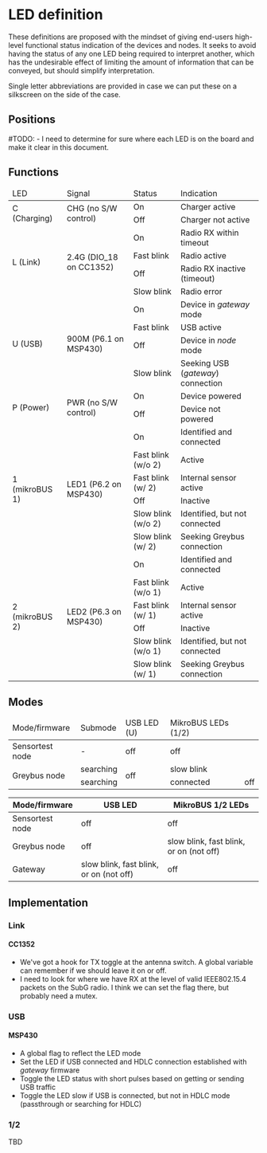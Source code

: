 # LED definition

These definitions are proposed with the mindset of giving end-users high-level functional
status indication of the devices and nodes. It seeks to avoid having the status of any
one LED being required to interpret another, which has the undesirable effect of limiting
the amount of information that can be conveyed, but should simplify interpretation.

Single letter abbreviations are provided in case we can put these on a silkscreen on the
side of the case.

## Positions

#TODO: - I need to determine for sure where each LED is on the board and make it clear in this document.

## Functions

<table>
 <thead>
  <tr>
   <td>LED</td>
   <td>Signal</td>
   <td>Status</td>
   <td>Indication</td>
  </tr>
 </thead>
 <tbody>
  <tr>
   <td rowspan=2>C (Charging)</td>
   <td rowspan=2>CHG (no S/W control)</td>
   <td>On</td>
   <td>Charger active</td>
  </tr>
  <tr>
   <td>Off</td>
   <td>Charger not active</td>
  </tr>
  <tr>
   <td rowspan=4>L (Link)</td>
   <td rowspan=4>2.4G (DIO_18 on CC1352)</td>
   <td>On</td>
   <td>Radio RX within timeout</td>
  </tr>
  <tr>
   <td>Fast blink</td>
   <td>Radio active</td>
  </tr>
  <tr>
   <td>Off</td>
   <td>Radio RX inactive (timeout)</td>
  </tr>
  <tr>
   <td>Slow blink</td>
   <td>Radio error</td>
  </tr>
  <tr>
   <td rowspan=4>U (USB)</td>
   <td rowspan=4>900M (P6.1 on MSP430)</td>
   <td>On</td>
   <td>Device in <i>gateway</i> mode</td>
  </tr>
  <tr>
   <td>Fast blink</td>
   <td>USB active</td>
  </tr>
  <tr>
   <td>Off</td>
   <td>Device in <i>node</i> mode</td>
  </tr>
  <tr>
   <td>Slow blink</td>
   <td>Seeking USB (<i>gateway</i>) connection</td>
  </tr>
  <tr>
   <td rowspan=2>P (Power)</td>
   <td rowspan=2>PWR (no S/W control)</td>
   <td>On</td>
   <td>Device powered</td>
  </tr>
  <tr>
   <td>Off</td>
   <td>Device not powered</td>
  </tr>
  <tr>
   <td rowspan=6>1 (mikroBUS 1)</td>
   <td rowspan=6>LED1 (P6.2 on MSP430)</td>
   <td>On</td>
   <td>Identified and connected</td>
  </tr>
  <tr>
   <td>Fast blink (w/o 2)</td>
   <td>Active</td>
  </tr>
  <tr>
   <td>Fast blink (w/ 2)</td>
   <td>Internal sensor active</td>
  </tr>
  <tr>
   <td>Off</td>
   <td>Inactive</td>
  </tr>
  <tr>
   <td>Slow blink (w/o 2)</td>
   <td>Identified, but not connected</td>
  </tr>
  <tr>
   <td>Slow blink (w/ 2)</td>
   <td>Seeking Greybus connection</td>
  </tr>
  <tr>
   <td rowspan=6>2 (mikroBUS 2)</td>
   <td rowspan=6>LED2 (P6.3 on MSP430)</td>
   <td>On</td>
   <td>Identified and connected</td>
  </tr>
  <tr>
   <td>Fast blink (w/o 1)</td>
   <td>Active</td>
  </tr>
  <tr>
   <td>Fast blink (w/ 1)</td>
   <td>Internal sensor active</td>
  </tr>
  <tr>
   <td>Off</td>
   <td>Inactive</td>
  </tr>
  <tr>
   <td>Slow blink (w/o 1)</td>
   <td>Identified, but not connected</td>
  </tr>
  <tr>
   <td>Slow blink (w/ 1)</td>
   <td>Seeking Greybus connection</td>
  </tr>
 </tbody>
</table>

## Modes

<table>
 <thead>
  <tr>
   <td>Mode/firmware</td>
   <td>Submode</td>
   <td>USB LED (U)</td>
   <td>MikroBUS LEDs (1/2)</td>
  </tr>
 </thead>
 <tbody>
  <tr>
   <td rowspan=1>Sensortest node</td>
   <td>-</td>
   <td>off</td>
   <td>off</td>
  </tr>
  <tr>
   <td rowspan=4>Greybus node</td>
   <td>searching</td>
   <td rowspan=3>off</td>
   <td>slow blink</td>
  </tr>
  <tr>
   <td>searching</td>
   <td rowspan=3>connected</td>
   <td>off</td>
  </tr>


| Mode/firmware   | USB LED                                 | MikroBUS 1/2 LEDs                       |
| --------------- | --------------------------------------- | --------------------------------------- |
| Sensortest node | off                                     | off                                     |
| Greybus node    | off                                     | slow blink, fast blink, or on (not off) |
| Gateway         | slow blink, fast blink, or on (not off) | off                                     |

## Implementation

### Link

#### CC1352
* We've got a hook for TX toggle at the antenna switch. A global variable can remember if
  we should leave it on or off.
* I need to look for where we have RX at the level of valid IEEE802.15.4 packets on the
  SubG radio. I think we can set the flag there, but probably need a mutex.

### USB

#### MSP430
* A global flag to reflect the LED mode
* Set the LED if USB connected and HDLC connection established with _gateway_ firmware
* Toggle the LED status with short pulses based on getting or sending USB traffic
* Toggle the LED slow if USB is connected, but not in HDLC mode (passthrough or searching for HDLC)

### 1/2

TBD

